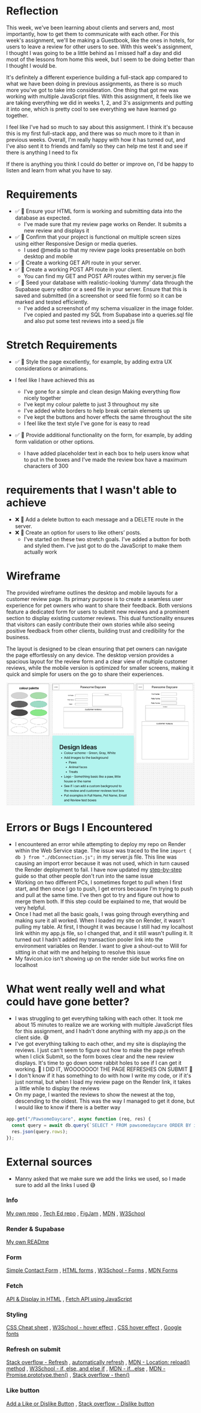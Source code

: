# Reflection

This week, we've been learning about clients and servers and, most importantly, how to get them to communicate with each other. For this week's assignment, we'll be making a Guestbook, like the ones in hotels, for users to leave a review for other users to see. With this week's assignment, I thought I was going to be a little behind as I missed half a day and did most of the lessons from home this week, but I seem to be doing better than I thought I would be.

It's definitely a different experience building a full-stack app compared to what we have been doing in previous assignments, as there is so much more you've got to take into consideration. One thing that got me was working with multiple JavaScript files. With this assignment, it feels like we are taking everything we did in weeks 1, 2, and 3's assignments and putting it into one, which is pretty cool to see everything we have learned go together.

I feel like I've had so much to say about this assignment. I think it's because this is my first full-stack app, and there was so much more to it than in previous weeks. Overall, I'm really happy with how it has turned out, and I've also sent it to friends and family so they can help me test it and see if there is anything I need to fix

If there is anything you think I could do better or improve on, I'd be happy to listen and learn from what you have to say.

# Requirements

- ✅ 🎯 Ensure your HTML form is working and submitting data into the database as expected.
  - I've made sure that my review page works on Render. It submits a new review and displays it
- ✅ 🎯 Confirm that your project is functional on multiple screen sizes using either Responsive Design or media queries.
  - I used @media so that my review page looks presentable on both desktop and mobile
- ✅ 🎯 Create a working GET API route in your server.
- ✅ 🎯 Create a working POST API route in your client.
  - You can find my GET and POST API routes within my server.js file
- ✅ 🎯 Seed your database with realistic-looking ‘dummy’ data through the Supabase query editor or a seed file in your server. Ensure that this is saved and submitted (in a screenshot or seed file form) so it can be marked and tested efficiently.
  - I've added a screenshot of my schema visualizer in the image folder. I've copied and pasted my SQL from Supabase into a queries.sql file and also put some test reviews into a seed.js file

# Stretch Requirements

- ✅ 🏹 Style the page excellently, for example, by adding extra UX considerations or animations.

- I feel like I have achieved this as

  - I've gone for a simple and clean design Making everything flow nicely together
  - I've kept my colour palette to just 3 throughout my site
  - I've added white borders to help break certain elements up
  - I've kept the buttons and hover effects the same throughout the site
  - I feel like the text style I've gone for is easy to read

- ✅ 🏹 Provide additional functionality on the form, for example, by adding form validation or other options.
  - I have added placeholder text in each box to help users know what to put in the boxes and I've made the review box have a maximum characters of 300

# requirements that I wasn't able to achieve

- ❌ 🏹 Add a delete button to each message and a DELETE route in the server.
- ❌ 🏹 Create an option for users to like others’ posts.
  - I've started on these two stretch goals. I've added a button for both and styled them. I've just got to do the JavaScript to make them actually work

# Wireframe

The provided wireframe outlines the desktop and mobile layouts for a customer review page. Its primary purpose is to create a seamless user experience for pet owners who want to share their feedback. Both versions feature a dedicated form for users to submit new reviews and a prominent section to display existing customer reviews. This dual functionality ensures that visitors can easily contribute their own stories while also seeing positive feedback from other clients, building trust and credibility for the business.

The layout is designed to be clean ensuring that pet owners can navigate the page effortlessly on any device. The desktop version provides a spacious layout for the review form and a clear view of multiple customer reviews, while the mobile version is optimized for smaller screens, making it quick and simple for users on the go to share their experiences.

<div align="center">

![Wireframe](./images/wireframe.png)

</div>

# Errors or Bugs I Encountered

- I encountered an error while attempting to deploy my repo on Render within the Web Service stage. The issue was traced to the line `import { db } from "./dbConnection.js";` in my server.js file. This line was causing an import error because it was not used, which in turn caused the Render deployment to fail. I have now updated my [step-by-step](https://github.com/IndieMasco/TechEdSoftwareDeveloper021/blob/main/week4/render-and-supabase/READme.md) guide so that other people don't run into the same issue
- Working on two different PCs, I sometimes forget to pull when I first start, and then once I go to push, I get errors because I'm trying to push and pull at the same time. I've then got to try and figure out how to merge them both. If this step could be explained to me, that would be very helpful.
- Once I had met all the basic goals, I was going through everything and making sure it all worked. When I loaded my site on Render, it wasn't pulling my table. At first, I thought it was because I still had my localhost link within my app.js file, so I changed that, and it still wasn't pulling it. It turned out I hadn't added my transaction pooler link into the environment variables on Render. I want to give a shout-out to Will for sitting in chat with me and helping to resolve this issue
- My favicon.ico isn't showing up on the render side but works fine on localhost

# What went really well and what could have gone better?

- I was struggling to get everything talking with each other. It took me about 15 minutes to realize we are working with multiple JavaScript files for this assignment, and I hadn't done anything with my app.js on the client side. 😅
- I've got everything talking to each other, and my site is displaying the reviews. I just can't seem to figure out how to make the page refresh when I click Submit, so the form boxes clear and the new review displays. It's time to go down some rabbit holes to see if I can get it working. 🤞 I DID IT, WOOOOOOO! THE PAGE REFRESHES ON SUBMIT 🎉
- I don't know if it has something to do with how I write my code, or if it's just normal, but when I load my review page on the Render link, it takes a little while to display the reviews
- On my page, I wanted the reviews to show the newest at the top, descending to the oldest. This was the way I managed to get it done, but I would like to know if there is a better way

```javascript
app.get("/PawsomeDaycare", async function (req, res) {
  const query = await db.query(`SELECT * FROM pawsomedaycare ORDER BY id DESC`);
  res.json(query.rows);
});
```

# External sources

- Manny asked that we make sure we add the links we used, so I made sure to add all the links I used 😅

### Info

[My own repo](https://github.com/IndieMasco/TechEdSoftwareDeveloper021) , [Tech Ed repo](https://github.com/Tech-Educators/software-dev-021) , [FigJam](https://www.figma.com/board/JjN2Zgtoynrau06MjWJs6q/SD021?node-id=0-1&p=f&t=V1WCGcrmVKnoxJDr-0) , [MDN](https://developer.mozilla.org/en-US/) , [W3School](https://www.w3schools.com/)

### Render & Supabase

[My own READme](https://github.com/IndieMasco/TechEdSoftwareDeveloper021/blob/main/week4/render-and-supabase/READme.md)

### Form

[Simple Contact Form](https://www.youtube.com/watch?v=lU98TelrlPM&t=175s) , [HTML forms](https://www.youtube.com/watch?v=zIN54lhJtQU) , [W3School - Forms](https://www.w3schools.com/html/html_forms.asp) , [MDN Forms](https://developer.mozilla.org/en-US/docs/Learn_web_development/Extensions/Forms/Your_first_form)

### Fetch

[API & Display in HTML](https://www.youtube.com/watch?v=zUcc4vW-jsI) , [Fetch API using JavaScript](https://www.youtube.com/watch?v=37vxWr0WgQk)

### Styling

[CSS Cheat sheet](https://htmlcheatsheet.com/css/) , [W3School - hover effect](https://www.w3schools.com/howto/howto_css_animate_buttons.asp) , [CSS hover effect](https://prismic.io/blog/css-hover-effects) , [Google fonts](https://fonts.google.com/)

### Refresh on submit

[Stack overflow - Refresh](https://stackoverflow.com/questions/18920651/how-can-i-refresh-a-form-page-after-the-form-submits-to-blank) , [automatically refresh](https://www.youtube.com/watch?v=IPT3BKoM2Pc) , [MDN - Location: reload() method](https://developer.mozilla.org/en-US/docs/Web/API/Location/reload) , [W3School - if, else, and else if](https://www.w3schools.com/js/js_if_else.asp) , [MDN - if...else](https://developer.mozilla.org/en-US/docs/Web/JavaScript/Reference/Statements/if...else) , [MDN - Promise.prototype.then()](https://developer.mozilla.org/en-US/docs/Web/JavaScript/Reference/Global_Objects/Promise/then) , [Stack overflow - then()](https://stackoverflow.com/questions/3884281/what-does-the-function-then-mean-in-javascript)

### Like button

[Add a Like or Dislike Button](https://www.youtube.com/watch?app=desktop&v=20tJJAI6_oA) , [Stack overflow - Dislike button](https://stackoverflow.com/questions/4298300/how-to-implement-the-dislike-like-button)
